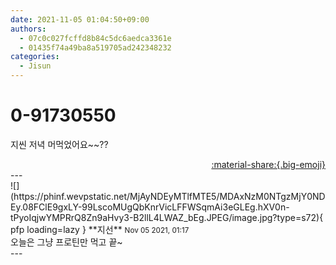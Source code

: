```yaml
---
date: 2021-11-05 01:04:50+09:00
authors:
  - 07c0c027fcffd8b84c5dc6aedca3361e
  - 01435f74a49ba8a519705ad242348232
categories:
  - Jisun
---
```


# 0-91730550

<div class="post-container" markdown="1">
<div class="content-container md-sidebar__scrollwrap" markdown="1">

지씬 저녁 머먹었어요~~??

</div>
</div>

<div style="text-align: right;" markdown="1">
<a href="https://weverse.io/fromis9/fanpost/0-91730550" style="text-align: right;">:material-share:{.big-emoji}</a>
</div>
---

<div class="comments-container md-sidebar__scrollwrap" markdown="1">
<div class="comment" markdown="1">
<div class='id-container' markdown="1">
![](https://phinf.wevpstatic.net/MjAyNDEyMTlfMTE5/MDAxNzM0NTgzMjY0NDEy.08FClE9gxLY-99LscoMUgQbKnrVicLFFWSqmAi3eGLEg.hXV0n-tPyoIqjwYMPRrQ8Zn9aHvy3-B2llL4LWAZ_bEg.JPEG/image.jpg?type=s72){ pfp loading=lazy }
**<span class="artist">지선</span>** <small>Nov 05 2021, 01:17</small><br>
</div>
<div class='comment-body' markdown="1">
오늘은 그냥 프로틴만 먹고 끝~
</div>
</div>
</div>
---
